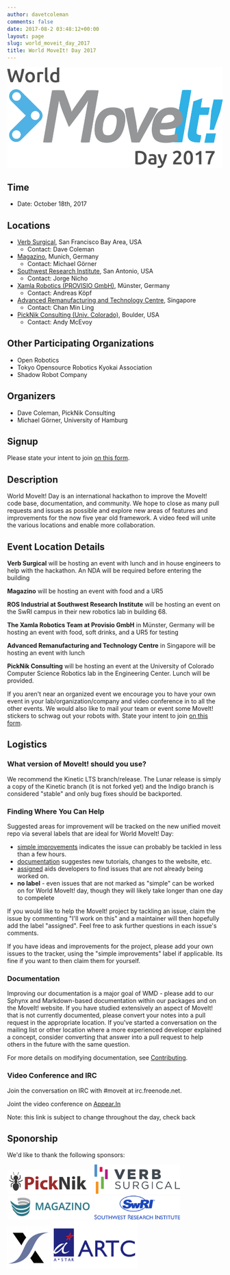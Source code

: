 ```yaml
---
author: davetcoleman
comments: false
date: 2017-08-2 03:48:12+00:00
layout: page
slug: world_moveit_day_2017
title: World MoveIt! Day 2017
---
```


<img src="/assets/images/world_moveit_day_2017.png" alt="World MoveIt! Day" style="width: 700px;"/>

## Time

  * Date: October 18th, 2017

## Locations

- [Verb Surgical](http://www.verbsurgical.com/), San Francisco Bay Area, USA
  - Contact: Dave Coleman
- [Magazino](https://www.magazino.eu/), Munich, Germany
  - Contact: Michael Görner
- [Southwest Research Institute](http://www.swri.org/ros-industrial), San Antonio, USA
  - Contact: Jorge Nicho
- [Xamla Robotics (PROVISIO GmbH)](http://xamla.com/en/), Münster, Germany
  - Contact: Andreas Köpf
- [Advanced Remanufacturing and Technology Centre](http://www.artc.a-star.edu.sg), Singapore
  - Contact: Chan Min Ling
- [PickNik Consulting (Univ. Colorado)](http://picknik.ai), Boulder, USA
  - Contact: Andy McEvoy

## Other Participating Organizations

  * Open Robotics
  * Tokyo Opensource Robotics Kyokai Association
  * Shadow Robot Company

## Organizers

  * Dave Coleman, PickNik Consulting
  * Michael Görner, University of Hamburg

## Signup

Please state your intent to join [on this form](https://goo.gl/forms/Luia41ONpu1T0JJp2).

## Description

World MoveIt! Day is an international hackathon to improve the MoveIt! code base, documentation, and community. We hope to close as many pull requests and issues as possible and explore new areas of features and improvements for the now five year old framework. A video feed will unite the various locations and enable more collaboration.

## Event Location Details

**Verb Surgical** will be hosting an event with lunch and in house engineers to help with the hackathon. An NDA will be required before entering the building

**Magazino** will be hosting an event with food and a UR5

**ROS Industrial at Southwest Research Institute** will be hosting an event on the SwRI campus in their new robotics lab in building 68.

**The Xamla Robotics Team at Provisio GmbH** in Münster, Germany will be hosting an event with food, soft drinks, and a UR5 for testing

**Advanced Remanufacturing and Technology Centre** in Singapore will be hosting an event with lunch

**PickNik Consulting** will be hosting an event at the University of Colorado Computer Science Robotics lab in the Engineering Center. Lunch will be provided.

If you aren't near an organized event we encourage you to have your own event in your lab/organization/company and video conference in to all the other events. We would also like to mail your team or event some MoveIt! stickers to schwag out your robots with. State your intent to join [on this form](https://goo.gl/forms/Luia41ONpu1T0JJp2).

## Logistics

### What version of MoveIt! should you use?

We recommend the Kinetic LTS branch/release. The Lunar release is simply a copy of the Kinetic branch (it is not forked yet) and the Indigo branch is considered "stable" and only bug fixes should be backported.

### Finding Where You Can Help

Suggested areas for improvement will be tracked on the new unified moveit repo via several labels that are ideal for World MoveIt! Day:

- [simple improvements](https://github.com/ros-planning/moveit/issues?q=is%3Aopen+-label%3Aassigned+label%3A%22simple+improvements%22) indicates the issue can probably be tackled in less than a few hours.
- [documentation](https://github.com/ros-planning/moveit/issues?utf8=%E2%9C%93&q=is%3Aopen%20label%3Adocumentation%20-label%3Aassigned%20) suggestes new tutorials, changes to the website, etc.
- [assigned](https://github.com/ros-planning/moveit/issues?q=is%3Aopen+is%3Aissue+label%3Aassigned) aids developers to find issues that are not already being worked on.
- **no label** - even issues that are not marked as "simple" can be worked on for World MoveIt! day, though they will likely take longer than one day to compelete

If you would like to help the MoveIt! project by tackling an issue, claim the issue by commenting "I'll work on this" and a maintainer will then hopefully add the label "assigned". Feel free to ask further questions in each issue's comments.

If you have ideas and improvements for the project, please add your own issues to the tracker, using the "simple improvements" label if applicable. Its fine if you want to then claim them for yourself.

### Documentation

Improving our documentation is a major goal of WMD - please add to our Sphynx and Markdown-based documentation within our packages and on the MoveIt! website. If you have studied extensively an aspect of MoveIt! that is not currently documented, please convert your notes into a pull request in the appropriate location. If you've started a conversation on the mailing list or other location where a more experienced developer explained a concept, consider converting that answer into a pull request to help others in the future with the same question.

For more details on modifying documentation, see [Contributing](http://moveit.ros.org/documentation/contributing/).

### Video Conference and IRC

Join the conversation on IRC with #moveit at irc.freenode.net.

Joint the video conference on [Appear.In](https://appear.in/world-moveit-day)

Note: this link is subject to change throughout the day, check back

## Sponorship

We'd like to thank the following sponsors:

<img src="/assets/images/sponsors/picknik.png" width="200" css="margin-right:20px"/>

<img src="/assets/images/sponsors/verb_surgical.png" width="200" css="margin-right:20px"/>

<img src="/assets/images/sponsors/magazino.png" width="200" css="margin-right:20px"/>

<img src="/assets/images/sponsors/swri.png" width="200" css="margin-right:20px"/>

<img src="/assets/images/sponsors/xamla.png" width="100" css="margin-right:20px"/>

<img src="/assets/images/sponsors/astar.jpg" width="200" css="margin-right:20px"/>
